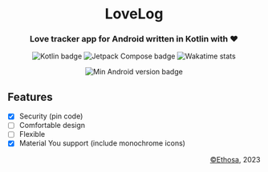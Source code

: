 <div align="center">

# LoveLog
### Love tracker app for Android written in Kotlin with ❤

![Kotlin badge](https://img.shields.io/badge/Kotlin%201.7.20-0095D5?&style=for-the-badge&logo=kotlin&logoColor=white)
![Jetpack Compose badge](https://img.shields.io/badge/-Jetpack%20Compose-336cb3?logo=jetpack%20compose&logoColor=2cac6d&style=for-the-badge)
![Wakatime stats](https://wakatime.com/badge/github/Ethosa/LoveLog.svg?style=for-the-badge)

![Min Android version badge](https://img.shields.io/badge/-Android%207.0%20or%20above-336cb3?logo=android&logoColor=2cac6d&style=for-the-badge)

</div>

## Features
- [x] Security (pin code)
- [ ] Comfortable design
- [ ] Flexible
- [x] Material You support (include monochrome icons)

<div align="right">

[©Ethosa](https://github.com/ethosa), 2023

</div>
